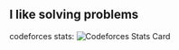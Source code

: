 ## I like solving problems

codeforces stats:
![Codeforces Stats Card](https://codeforces-stats-api.herokuapp.com/stats?username=moomoo02&theme=1)

